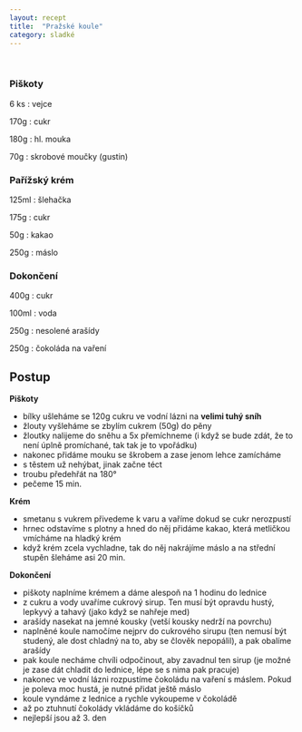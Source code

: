 ```yaml
---
layout: recept
title:  "Pražské koule"
category: sladké
---
```


<br>

<div class="ingredience" markdown="1">

### Piškoty

6 ks
: vejce

170g
: cukr

180g
: hl. mouka

70g
: skrobové moučky (gustin)

### Pařížský krém

125ml
: šlehačka

175g
: cukr

50g
: kakao

250g
: máslo

### Dokončení

400g
: cukr

100ml
: voda

250g
: nesolené arašídy

250g
: čokoláda na vaření

</div>

## Postup

<div class="postup" markdown="1">  

**Piškoty**
- bílky ušleháme se 120g cukru ve vodní lázni na __velimi tuhý sníh__
- žlouty vyšleháme se zbylím cukrem (50g) do pěny
- žloutky nalijeme do sněhu a 5x přemíchneme (i když se bude zdát, že to není úplně promíchané, tak tak je to vpořádku)
- nakonec přidáme mouku se škrobem a zase jenom lehce zamícháme
- s těstem už nehýbat, jinak začne téct
- troubu předehřát na 180°
- pečeme 15 min.

**Krém**
- smetanu s vukrem přivedeme k varu a vaříme dokud se cukr nerozpustí
- hrnec odstavíme s plotny a hned do něj přidáme kakao, která metličkou vmícháme na hladký krém
- když krém zcela vychladne, tak do něj nakrájíme máslo a na střední stupěn šleháme asi 20 min.

**Dokončení**
- piškoty naplníme krémem a dáme alespoň na 1 hodinu do lednice
- z cukru a vody uvaříme cukrový sirup. Ten musí být opravdu hustý, lepkyvý a tahavý (jako když se nahřeje med)
- arašídy nasekat na jemné kousky (vetší kousky nedrží na povrchu)
- naplněné koule namočíme nejprv do cukrového sirupu (ten nemusí být studený, ale dost chladný na to, aby se člověk nepopálil), a pak obalíme arašídy
- pak koule necháme chvíli odpočinout, aby zavadnul ten sirup (je možné je zase dát chladit do lednice, lépe se s nima pak pracuje)
- nakonec ve vodní lázni rozpustíme čokoládu na vaření s máslem. Pokud je poleva moc hustá, je nutné přidat ještě máslo
- koule vyndáme z lednice a rychle vykoupeme v čokoládě
- až po ztuhnutí čokolády vkládáme do košíčků
- nejlepší jsou až 3. den
     
</div>
